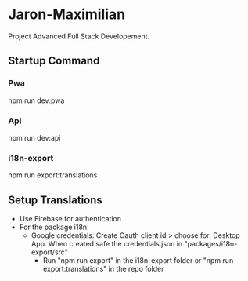 # Jaron-Maximilian
Project Advanced Full Stack Developement.

## Startup Command
### Pwa
npm run dev:pwa

### Api
npm run dev:api

### i18n-export
npm run export:translations

## Setup Translations
- Use Firebase for authentication
- For the package i18n:
    - Google credentials: Create Oauth client id > choose for: Desktop App. When created safe the credentials.json in "packages/i18n-export/src"
        - Run "npm run export" in the i18n-export folder or "npm run export:translations" in the repo folder
